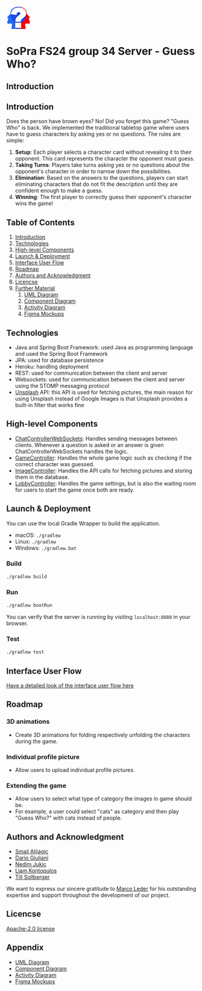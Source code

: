 <p>
  <img src="favicon.ico" alt="Guess Who Logo">
</p>

# SoPra FS24 group 34 Server - Guess Who?

## Introduction
## Introduction
Does the person have brown eyes? No! Did you forget this game? "Guess Who" is back. We implemented the traditional tabletop game where users have to guess characters by asking yes or no questions.
The rules are simple:
1. **Setup**:  Each player selects a character card without revealing it to their opponent. This card represents the character the opponent must guess.
2. **Taking Turns**: Players take turns asking yes or no questions about the opponent's character in order to narrow down the possibilities.
3. **Elimination**: Based on the answers to the questions, players can start eliminating characters that do not fit the description until they are confident enough to make a guess.
4. **Winning**: The first player to correctly guess their opponent's character wins the game!


## Table of Contents
1. [Introduction](#introduction)
2. [Technologies](#technologies)
3. [High-level Components](#HLC)
4. [Launch & Deployment](#LD)
5. [Interface User Flow](#IUF)
6. [Roadmap](#roadmap)
7. [Authors and Acknowledgment](#AAA)
8. [Licencse](#licence)
9. [Further Material](#FM)
   1. [UML Diagram](#uml)
   2. [Component Diagram](#component)
   3. [Activity Diagram](#activity)
   4. [Figma Mockups](#figma)

## Technologies
- Java and Spring Boot Framework: used Java as programming language and used the Spring Boot Framework
- JPA: used for database persistence
- Heroku: handling deployment
- REST: used for communication between the client and server
- Websockets: used for communication between the client and server using the STOMP messaging protocol
- [Unsplash](https://unsplash.com) API: this API is used for fetching pictures, the main reason for using Unsplash instead of Google Images is that Unsplash provides a built-in filter that works fine

## High-level Components
- [ChatControllerWebSockets](https://github.com/sopra-fs24-group-34/sopra-fs24-group-34-server/blob/main/src/main/java/ch/uzh/ifi/hase/soprafs24/controller/ChatControllerWebSockets.java): Handles sending messages between clients. Whenever a question is asked or an answer is given ChatControllerWebSockets handles the logic.
- [GameController](https://github.com/sopra-fs24-group-34/sopra-fs24-group-34-server/blob/main/src/main/java/ch/uzh/ifi/hase/soprafs24/controller/GameController.java): Handles the whole game logic such as checking if the correct character was guessed.
- [ImageController](https://github.com/sopra-fs24-group-34/sopra-fs24-group-34-server/blob/main/src/main/java/ch/uzh/ifi/hase/soprafs24/controller/ImageController.java): Handles the API calls for fetching pictures and storing them in the database.
- [LobbyController](https://github.com/sopra-fs24-group-34/sopra-fs24-group-34-server/blob/main/src/main/java/ch/uzh/ifi/hase/soprafs24/controller/LobbyController.java): Handles the game settings, but is also the waiting room for users to start the game once both are ready.

## Launch & Deployment
You can use the local Gradle Wrapper to build the application.
-   macOS: `./gradlew`
-   Linux: `./gradlew`
-   Windows: `./gradlew.bat`

### Build

```bash
./gradlew build
```

### Run

```bash
./gradlew bootRun
```

You can verify that the server is running by visiting `localhost:8080` in your browser.

### Test

```bash
./gradlew test
```

## Interface User Flow
[Have a detailed look of the interface user flow here](https://github.com/sopra-fs24-group-34/sopra-fs24-group-34-client/tree/dev)


## Roadmap
### 3D animations
- Create 3D animations for folding respectively unfolding the characters during the game.

### Individual profile picture
- Allow users to upload individual profile pictures.

### Extending the game
- Allow users to select what type of category the images in game should be.
- For example, a user could select "cats" as category and then play "Guess Who?" with cats instead of people.

## Authors and Acknowledgment
- [Smail Alijagic](https://www.github.com/smailalijagic)
- [Dario Giuliani](https://github.com/DarioTheCoder)
- [Nedim Jukic](https://github.com/nedim-j)
- [Liam Kontopulos](https://github.com/LiamK21)
- [Till Sollberger](https://github.com/Tillsollberger)

We want to express our sincere gratitude to [Marco Leder](https://www.github.com/marcoleder) for his outstanding expertise and support throughout the 
development of our project.


## Licencse
[Apache-2.0 license](https://github.com/sopra-fs24-group-34/sopra-fs24-group-34-server/blob/main/LICENSE)

## Appendix
- [UML Diagram](https://lucid.app/lucidchart/bdc43c7c-3a02-4163-9724-150a430a899a/edit?invitationId=inv_7c71d23b-ad34-4ca4-b878-67235064b5df&page=0_0#)
- [Component Diagram](https://lucid.app/lucidchart/49acbc96-3e66-4064-99c4-4174bcf3b833/edit?invitationId=inv_56df17db-d1b8-4ae0-b4c8-e27462ec2213&page=0_0#)
- [Activity Diagram](https://lucid.app/lucidchart/e5d280ab-f80c-4e6c-8c0b-7544ba9b8936/edit?invitationId=inv_10376661-1660-47e2-b32b-fbf7d82989de&page=0_0#)
- [Figma Mockups](https://www.figma.com/file/b6orEYoJfIJ8n25mSPVsY7/Untitled?type=design&node-id=0-1&mode=design&t=ch054pYdPzTn8U1s-0)
